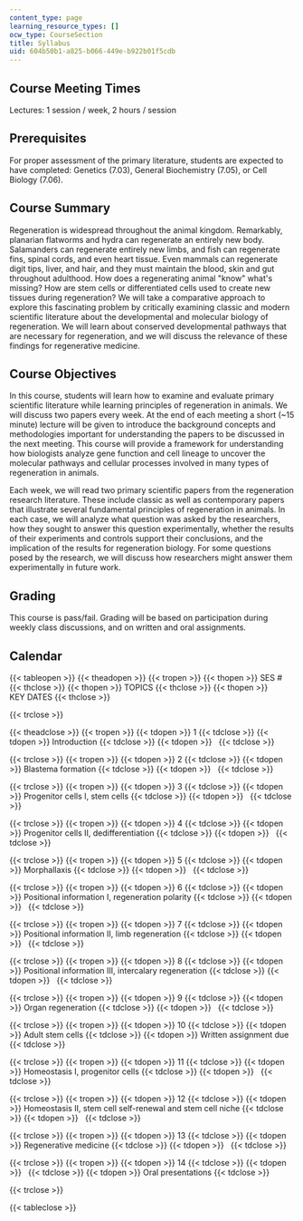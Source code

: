 ```yaml
---
content_type: page
learning_resource_types: []
ocw_type: CourseSection
title: Syllabus
uid: 604b50b1-a825-b066-449e-b922b01f5cdb
---
```


Course Meeting Times
--------------------

Lectures: 1 session / week, 2 hours / session

Prerequisites
-------------

For proper assessment of the primary literature, students are expected to have completed: Genetics (7.03), General Biochemistry (7.05), or Cell Biology (7.06).

Course Summary
--------------

Regeneration is widespread throughout the animal kingdom. Remarkably, planarian flatworms and hydra can regenerate an entirely new body. Salamanders can regenerate entirely new limbs, and fish can regenerate fins, spinal cords, and even heart tissue. Even mammals can regenerate digit tips, liver, and hair, and they must maintain the blood, skin and gut throughout adulthood. How does a regenerating animal "know" what's missing? How are stem cells or differentiated cells used to create new tissues during regeneration? We will take a comparative approach to explore this fascinating problem by critically examining classic and modern scientific literature about the developmental and molecular biology of regeneration. We will learn about conserved developmental pathways that are necessary for regeneration, and we will discuss the relevance of these findings for regenerative medicine.

Course Objectives
-----------------

In this course, students will learn how to examine and evaluate primary scientific literature while learning principles of regeneration in animals. We will discuss two papers every week. At the end of each meeting a short (~15 minute) lecture will be given to introduce the background concepts and methodologies important for understanding the papers to be discussed in the next meeting. This course will provide a framework for understanding how biologists analyze gene function and cell lineage to uncover the molecular pathways and cellular processes involved in many types of regeneration in animals.

Each week, we will read two primary scientific papers from the regeneration research literature. These include classic as well as contemporary papers that illustrate several fundamental principles of regeneration in animals. In each case, we will analyze what question was asked by the researchers, how they sought to answer this question experimentally, whether the results of their experiments and controls support their conclusions, and the implication of the results for regeneration biology. For some questions posed by the research, we will discuss how researchers might answer them experimentally in future work.

Grading
-------

This course is pass/fail. Grading will be based on participation during weekly class discussions, and on written and oral assignments.

Calendar
--------

{{< tableopen >}}
{{< theadopen >}}
{{< tropen >}}
{{< thopen >}}
SES #
{{< thclose >}}
{{< thopen >}}
TOPICS
{{< thclose >}}
{{< thopen >}}
KEY DATES
{{< thclose >}}

{{< trclose >}}

{{< theadclose >}}
{{< tropen >}}
{{< tdopen >}}
1
{{< tdclose >}}
{{< tdopen >}}
Introduction
{{< tdclose >}}
{{< tdopen >}}
 
{{< tdclose >}}

{{< trclose >}}
{{< tropen >}}
{{< tdopen >}}
2
{{< tdclose >}}
{{< tdopen >}}
Blastema formation
{{< tdclose >}}
{{< tdopen >}}
 
{{< tdclose >}}

{{< trclose >}}
{{< tropen >}}
{{< tdopen >}}
3
{{< tdclose >}}
{{< tdopen >}}
Progenitor cells I, stem cells
{{< tdclose >}}
{{< tdopen >}}
 
{{< tdclose >}}

{{< trclose >}}
{{< tropen >}}
{{< tdopen >}}
4
{{< tdclose >}}
{{< tdopen >}}
Progenitor cells II, dedifferentiation
{{< tdclose >}}
{{< tdopen >}}
 
{{< tdclose >}}

{{< trclose >}}
{{< tropen >}}
{{< tdopen >}}
5
{{< tdclose >}}
{{< tdopen >}}
Morphallaxis
{{< tdclose >}}
{{< tdopen >}}
 
{{< tdclose >}}

{{< trclose >}}
{{< tropen >}}
{{< tdopen >}}
6
{{< tdclose >}}
{{< tdopen >}}
Positional information I, regeneration polarity
{{< tdclose >}}
{{< tdopen >}}
 
{{< tdclose >}}

{{< trclose >}}
{{< tropen >}}
{{< tdopen >}}
7
{{< tdclose >}}
{{< tdopen >}}
Positional information II, limb regeneration
{{< tdclose >}}
{{< tdopen >}}
 
{{< tdclose >}}

{{< trclose >}}
{{< tropen >}}
{{< tdopen >}}
8
{{< tdclose >}}
{{< tdopen >}}
Positional information III, intercalary regeneration
{{< tdclose >}}
{{< tdopen >}}
 
{{< tdclose >}}

{{< trclose >}}
{{< tropen >}}
{{< tdopen >}}
9
{{< tdclose >}}
{{< tdopen >}}
Organ regeneration
{{< tdclose >}}
{{< tdopen >}}
 
{{< tdclose >}}

{{< trclose >}}
{{< tropen >}}
{{< tdopen >}}
10
{{< tdclose >}}
{{< tdopen >}}
Adult stem cells
{{< tdclose >}}
{{< tdopen >}}
Written assignment due
{{< tdclose >}}

{{< trclose >}}
{{< tropen >}}
{{< tdopen >}}
11
{{< tdclose >}}
{{< tdopen >}}
Homeostasis I, progenitor cells
{{< tdclose >}}
{{< tdopen >}}
 
{{< tdclose >}}

{{< trclose >}}
{{< tropen >}}
{{< tdopen >}}
12
{{< tdclose >}}
{{< tdopen >}}
Homeostasis II, stem cell self-renewal and stem cell niche
{{< tdclose >}}
{{< tdopen >}}
 
{{< tdclose >}}

{{< trclose >}}
{{< tropen >}}
{{< tdopen >}}
13
{{< tdclose >}}
{{< tdopen >}}
Regenerative medicine
{{< tdclose >}}
{{< tdopen >}}
 
{{< tdclose >}}

{{< trclose >}}
{{< tropen >}}
{{< tdopen >}}
14
{{< tdclose >}}
{{< tdopen >}}
 
{{< tdclose >}}
{{< tdopen >}}
Oral presentations
{{< tdclose >}}

{{< trclose >}}

{{< tableclose >}}